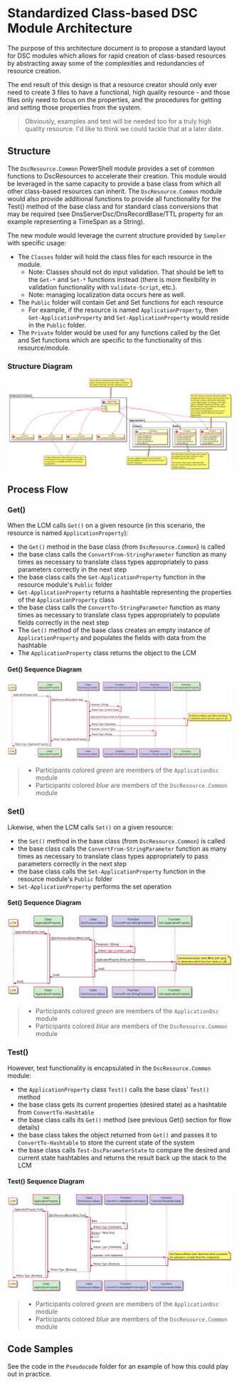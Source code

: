 # Standardized Class-based DSC Module Architecture

The purpose of this architecture document is to propose a standard layout for DSC modules which allows for rapid creation of class-based resources by abstracting away some of the complexities and redundancies of resource creation.

The end result of this design is that a resource creator should only ever need to create 3 files to have a functional, high quality resource - and those files only need to focus on the properties, and the procedures for getting and setting those properties from the system.

> Obviously, examples and test will be needed too for a truly high quality resource. I'd like to think we could tackle that at a later date.

## Structure

The `DscResource.Common` PowerShell module provides a set of common functions to DscResources to accelerate their creation. This module would be leveraged in the same capacity to provide a base class from which all other class-based resources can inherit. The `DscResource.Common` module would also provide additional functions to provide all functionality for the Test() method of the base class and for standard class conversions that may be required (see DnsServerDsc/DnsRecordBase/TTL property for an example representing a TimeSpan as a String).

The new module would leverage the current structure provided by `Sampler` with specific usage:

- The `Classes` folder will hold the class files for each resource in the module.
  - Note: Classes should not do input validation. That should be left to the `Get-*` and `Set-*` functions instead (there is more flexibility in validation functionality with `Validate-Script`, etc.).
  - Note: managing localization data occurs here as well.
- The `Public` folder will contain Get and Set functions for each resource
  - For example, if the resource is named `ApplicationProperty`, then `Get-ApplicationProperty` and `Set-ApplicationProperty` would reside in the `Public` folder.
- The `Private` folder would be used for any functions called by the Get and Set functions which are specific to the functionality of this resource/module.

### Structure Diagram

![Class-based Module Structure](UML/Architecture.png)

## Process Flow

### Get()

When the LCM calls `Get()` on a given resource (in this scenario, the resource is named `ApplicationProperty`):

- the `Get()` method in the base class (from `DscResource.Common`) is called
- the base class calls the `ConvertFrom-StringParameter` function as many times as necessary to translate class types appropriately to pass parameters correctly in the next step
- the base class calls the `Get-ApplicationProperty` function in the resource module's `Public` folder
- `Get-ApplicationProperty` returns a hashtable representing the properties of the `ApplicationProperty` class
- the base class calls the `ConvertTo-StringParameter` function as many times as necessary to translate class types appropriately to populate fields correctly in the next step
- The `Get()` method of the base class creates an empty instance of `ApplicationProperty` and populates the fields with data from the hashtable
- The `ApplicationProperty` class returns the object to the LCM

#### Get() Sequence Diagram

![Get() Sequence Diagram](UML/Get.png)

> - Participants colored *green* are members of the `ApplicationDsc` module
> - Participants colored *blue* are members of the `DscResource.Common` module

### Set()

Likewise, when the LCM calls `Set()` on a given resource:

- the `Set()` method in the base class (from `DscResource.Common`) is called
- the base class calls the `ConvertFrom-StringParameter` function as many times as necessary to translate class types appropriately to pass parameters correctly in the next step
- the base class calls the `Set-ApplicationProperty` function in the resource module's `Public` folder
- `Set-ApplicationProperty` performs the set operation

#### Set() Sequence Diagram

![Set() Sequence Diagram](UML/Set.png)

> - Participants colored *green* are members of the `ApplicationDsc` module
> - Participants colored *blue* are members of the `DscResource.Common` module

### Test()

However, test functionality is encapsulated in the `DscResource.Common` module:

- the `ApplicationProperty` class `Test()` calls the base class' `Test()` method
- the base class gets its current properties (desired state) as a hashtable from `ConvertTo-Hashtable`
- the base class calls its `Get()` method (see previous Get() section for flow details)
- the base class takes the object returned from `Get()` and passes it to `ConvertTo-Hashtable` to store the current state of the system
- the base class calls `Test-DscParameterState` to compare the desired and current state hashtables and returns the result back up the stack to the LCM

#### Test() Sequence Diagram

![Test() Sequence Diagram](UML/Test.png)

> - Participants colored *green* are members of the `ApplicationDsc` module
> - Participants colored *blue* are members of the `DscResource.Common` module

## Code Samples

See the code in the `Pseudocode` folder for an example of how this could play out in practice.